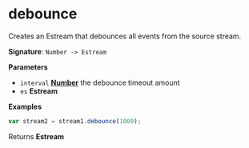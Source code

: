 # debounce

Creates an Estream that debounces all events from the source stream.

**Signature**: `Number -> Estream`

**Parameters**

-   `interval` **[Number](https://developer.mozilla.org/en-US/docs/Web/JavaScript/Reference/Global_Objects/Number)** the debounce timeout amount
-   `es` **Estream** 

**Examples**

```javascript
var stream2 = stream1.debounce(1000);
```

Returns **Estream** 
